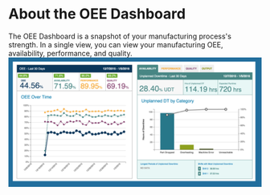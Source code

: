 # About the OEE Dashboard

 The OEE Dashboard is a snapshot of your manufacturing process's strength. In a single view, you can view your manufacturing OEE, availability, performance, and quality.
 ![](oeeTabNav.png)
 
 